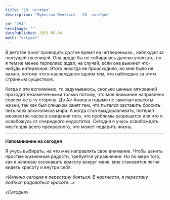 ```yaml
---
title: "20  октября"
description: "Мужество Меняться - 20  октября"

id: "294"
heroImage: ""
datePublished: 2023-05-04
moth: "oktyabr"
---
```


В детстве я мог проводить долгое время на четвереньках., наблюдая за ползущей
гусеницей. Она вроде бы не собиралась далеко уползать, но я тем не менее
терпеливо ждал, на случай, если она выкинет что-нибудь интересное. Этого
никогда не происходило, но мне было не важно, потому что я наслаждался одним
тем, что наблюдаю за этим странным существом.

Когда я это вспоминаю, то задумываюсь, сколько ценных мгновений проходит
незамеченными только потому, что мое внимание направлено совсем не в ту
сторону. До Ал-Анона я годами не замечал красоты жизни, так как был слишком
занят тем, что пытался заставить бросить пить всех алкоголиков мира. А когда
стал выздоравливать, потерял множество часов в ожидании того, что проблемы
разрешатся или что я освобожусь от очередного недостатка. Сегодня я учусь
освобождать место для всего прекрасного, что может подарить жизнь.

---

**Напоминание на сегодня**

Я учусь выбирать, на что мне направлять свое внимание. Чтобы ценить простые
жизненные радости, требуется упражнение. Но по мере того, как я начинаю
осознавать красоту вокруг меня, мне становится легче видеть красоту и внутри
себя.

_«Именно сегодня я перестану бояться. В частности, я перестану бояться
радоваться красоте…»_

_«Сегодня»_
